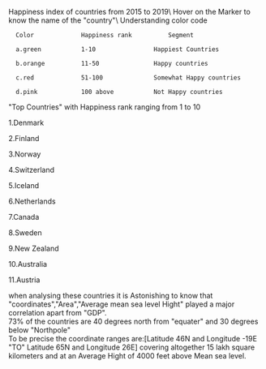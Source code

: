  Happiness index of countries from 2015 to 2019\												  	Hover on the Marker to know the name of the "country"\											Understanding color code
 
	  Color				Happiness rank			Segment
  
	  a.green			1-10 				Happiest Countries
  
	  b.orange			11-50				Happy countries
  
	  c.red				51-100				Somewhat Happy countries
  
	  d.pink			100 above			Not Happy countries
 
 
 "Top Countries" with Happiness rank ranging from 1 to 10  
 
 1.Denmark
 
 2.Finland
 
 3.Norway
 
 4.Switzerland
   
 5.Iceland
   
 6.Netherlands
   
 7.Canada
   
 8.Sweden
   
 9.New Zealand
   
 10.Australia
   
 11.Austria
   
 
 when analysing these countries it is Astonishing to know that "coordinates","Area","Average mean sea level Hight"
 played a major correlation apart from "GDP".\
 73% of the countries are 40 degrees north from "equater" and 30 degrees below "Northpole"\
 To be precise the coordinate ranges are:[Latitude 46N and Longitude -19E "TO" Latitude 65N and Longitude 26E]
 covering altogether 15 lakh square kilometers and at an Average Hight of 4000 feet above Mean sea level.

